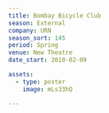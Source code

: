 ```yaml
---
title: Bombay Bicycle Club
season: External
company: URN
season_sort: 145
period: Spring
venue: New Theatre
date_start: 2010-02-09

assets:
  - type: poster
    image: mLs33hQ

---
```


